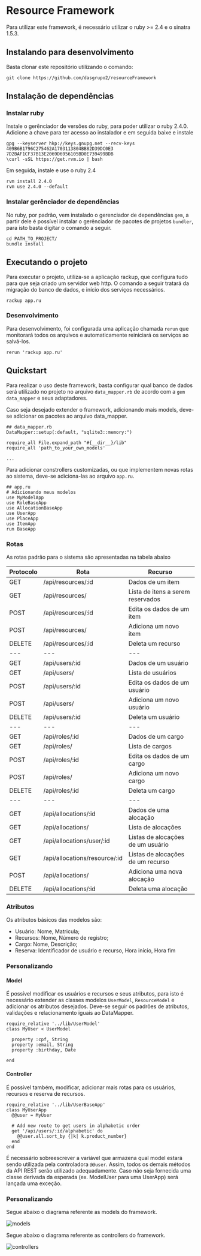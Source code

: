 # Resource Framework

Para utilizar este framework, é necessário utilizar o ruby >= 2.4 e o sinatra 1.5.3.

## Instalando para desenvolvimento

Basta clonar este repositório utilizando o comando:

    git clone https://github.com/dasgrupo2/resourceFramework

## Instalação de dependências

### Instalar ruby

Instale o gerênciador de versões do ruby, para poder utilizar o ruby 2.4.0. Adicione a chave para ter acesso ao instalador e em seguida baixe e instale

    gpg --keyserver hkp://keys.gnupg.net --recv-keys 409B6B1796C275462A1703113804BB82D39DC0E3 7D2BAF1CF37B13E2069D6956105BD0E739499BDB
    \curl -sSL https://get.rvm.io | bash

Em seguida, instale e use o ruby 2.4

    rvm install 2.4.0
    rvm use 2.4.0 --default

### Instalar gerênciador de dependências

No ruby, por padrão, vem instalado o gerenciador de dependências `gem`, a partir dele é possível instalar o gerênciador de pacotes de projetos `bundler`, para isto basta digitar o comando a seguir.

    cd PATH_TO_PROJECT/
    bundle install

## Executando o projeto

Para executar o projeto, utiliza-se a aplicação rackup, que configura tudo para que seja criado um servidor web http. O comando a seguir tratará da migração do banco de dados, e início dos serviços necessários.

    rackup app.ru

### Desenvolvimento

Para desenvolvimento, foi configurada uma aplicação chamada `rerun` que monitorará todos os arquivos e automaticamente reiniciará os serviços ao salvá-los.

    rerun 'rackup app.ru'

## Quickstart

Para realizar o uso deste framework, basta configurar qual banco de dados será utilizado no projeto no arquivo `data_mapper.rb` de acordo com a `gem data_mapper` e seus adaptadores.

Caso seja desejado extender o framework, adicionando mais models, deve-se adicionar os pacotes ao arquivo data_mapper.

    ## data_mapper.rb
    DataMapper::setup(:default, "sqlite3::memory:")

    require_all File.expand_path "#{__dir__}/lib"
    require_all 'path_to_your_own_models'

    ...

Para adicionar constrollers customizadas, ou que implementem novas rotas ao sistema, deve-se adiciona-las ao arquivo `app.ru`.

    ## app.ru
    # Adicionando meus modelos
    use MyModelApp
    use RoleBaseApp
    use AllocationBaseApp
    use UserApp
    use PlaceApp
    use ItemApp
    run BaseApp

### Rotas

As rotas padrão para o sistema são apresentadas na tabela abaixo

|Protocolo|Rota|Recurso|
|---------|----|-------|
|GET|/api/resources/:id| Dados de um item |
|GET|/api/resources/| Lista de itens a serem reservados |
|POST|/api/resources/:id| Edita os dados de um item |
|POST|/api/resources/| Adiciona um novo item |
|DELETE|/api/resources/:id| Deleta um recurso |
|---|---|---|
|GET|/api/users/:id| Dados de um usuário |
|GET|/api/users/| Lista de usuários |
|POST|/api/users/:id| Edita os dados de um usuário |
|POST|/api/users/| Adiciona um novo usuário |
|DELETE|/api/users/:id| Deleta um usuário |
|---|---|---|
|GET|/api/roles/:id| Dados de um cargo |
|GET|/api/roles/| Lista de cargos |
|POST|/api/roles/:id| Edita os dados de um cargo |
|POST|/api/roles/| Adiciona um novo cargo |
|DELETE|/api/roles/:id| Deleta um cargo |
|---|---|---|
|GET|/api/allocations/:id| Dados de uma alocação |
|GET|/api/allocations/| Lista de alocações |
|GET|/api/allocations/user/:id| Listas de alocações de um usuário |
|GET|/api/allocations/resource/:id| Listas de alocações de um recurso |
|POST|/api/allocations/| Adiciona uma nova alocação |
|DELETE|/api/allocations/:id| Deleta uma alocação |

### Atributos

Os atributos básicos das modelos são:

* Usuário: Nome, Matricula;
* Recursos: Nome, Número de registro;
* Cargo: Nome, Descrição;
* Reserva: Identificador de usuário e recurso, Hora início, Hora fim

### Personalizando

#### Model

É possível modificar os usuários e recursos e seus atributos, para isto é necessário extender as classes modelos `UserModel`, `ResourceModel` e adicionar os atributos desejados. Deve-se seguir os padrões de atributos, validações e relacionamento iguais ao DataMapper.

    require_relative '../lib/UserModel'
    class MyUser < UserModel

      property :cpf, String
      property :email, String
      property :birthday, Date

    end

#### Controller

É possível também, modificar, adicionar mais rotas para os usuários, recursos e reserva de recursos.

    require_relative '../lib/UserBaseApp'
    class MyUserApp
      @@user = MyUser

      # Add new route to get users in alphabetic order
      get '/api/users/:id/alphabetic' do
        @@user.all.sort_by {|k| k.product_number}
      end
    end

É necessário sobreescrever a variável que armazena qual model estará sendo utilizada pela controladora `@@user`. Assim, todos os demais métodos da API REST serão utilizado adequadamente.
Caso não seja fornecida uma classe derivada da esperada (ex. ModelUser para uma UserApp) será lançada uma exceção.


### Personalizando

Segue abaixo o diagrama referente as models do framework.

![models](images/models1.png)

Segue abaixo o diagrama referente as controllers do framework.

![controllers](images/controllers1.png)
